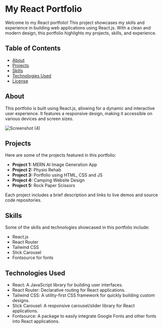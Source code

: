 # My React Portfolio

Welcome to my React portfolio! This project showcases my skills and experience in building web applications using React.js. With a clean and modern design, this portfolio highlights my projects, skills, and experience.

## Table of Contents

- [About](#about)
- [Projects](#projects)
- [Skills](#skills)
- [Technologies Used](#technologies-used)
- [License](#license)

## About

This portfolio is built using React.js, allowing for a dynamic and interactive user experience. It features a responsive design, making it accessible on various devices and screen sizes.

![Screenshot (4)](https://github.com/Rukhsar-coder/React-Portfolio/assets/77547142/95d9c311-d34f-43f7-aaee-5d4d86f6d2df)

## Projects

Here are some of the projects featured in this portfolio:

- **Project 1:** MERN AI Image Generation App
- **Project 2:** Physio Rehab
- **Project 3:** Portfolio using HTML, CSS and JS
- **Project 4:** Camping Website Design
- **Project 5:** Rock Paper Scissors

Each project includes a brief description and links to live demos and source code repositories.

## Skills

Some of the skills and technologies showcased in this portfolio include:

- React.js
- React Router
- Tailwind CSS
- Slick Carousel
- Fontsource for fonts

## Technologies Used

- React: A JavaScript library for building user interfaces.
- React Router: Declarative routing for React applications.
- Tailwind CSS: A utility-first CSS framework for quickly building custom designs.
- Slick Carousel: A responsive carousel/slider library for React applications.
- Fontsource: A package to easily integrate Google Fonts and other fonts into React applications.
